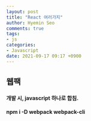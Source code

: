 ```yaml
---
layout: post
title: "React 여러가지"
author: Hyemin Seo
comments: true
tags:
- js
categories:
- Javascript
date: 2021-09-17 09:17 +0900
---
```


## 웹팩  
#### 개발 시, javascript 하나로 합침.  
#### npm i -D webpack webpack-cli
